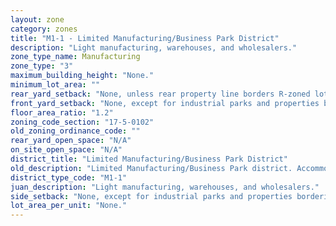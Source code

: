 ```yaml
---
layout: zone
category: zones
title: "M1-1 - Limited Manufacturing/Business Park District"
description: "Light manufacturing, warehouses, and wholesalers."
zone_type_name: Manufacturing
zone_type: "3"
maximum_building_height: "None."
minimum_lot_area: ""
rear_yard_setback: "None, unless rear property line borders R-zoned lot&#39;s side or rear property line. Then the minimum setback is 30 ft."
front_yard_setback: "None, except for industrial parks and properties bordering R-zoned lots (see 17-5-0405-A for details)."
floor_area_ratio: "1.2"
zoning_code_section: "17-5-0102"
old_zoning_ordinance_code: ""
rear_yard_open_space: "N/A"
on_site_open_space: "N/A"
district_title: "Limited Manufacturing/Business Park District"
old_description: "Limited Manufacturing/Business Park district. Accommodates low-impact manufacturing, wholesaling, warehousing and distribution activities that occur within enclosed buildings. The district is intended to promote highquality new development and reuse of older industrial buildings."
district_type_code: "M1-1"
juan_description: "Light manufacturing, warehouses, and wholesalers."
side_setback: "None, except for industrial parks and properties bordering R-zoned lots (see 17-5-0405-A for details)."
lot_area_per_unit: "None."
---
```

